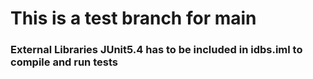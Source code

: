 # This is a test branch for main
### External Libraries JUnit5.4 has to be included in idbs.iml to compile and run tests 